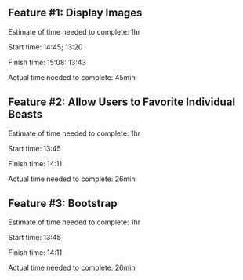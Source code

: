 ## Feature #1: Display Images 

Estimate of time needed to complete: 1hr

Start time: 14:45; 13:20

Finish time: 15:08: 13:43

Actual time needed to complete: 45min

## Feature #2: Allow Users to Favorite Individual Beasts 

Estimate of time needed to complete: 1hr

Start time: 13:45

Finish time: 14:11

Actual time needed to complete: 26min

## Feature #3: Bootstrap

Estimate of time needed to complete: 1hr

Start time: 13:45

Finish time: 14:11

Actual time needed to complete: 26min